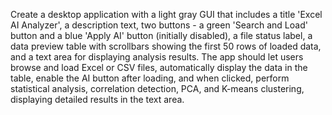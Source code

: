 Create a desktop application with a light gray GUI that includes a title 'Excel AI Analyzer', a description text, two buttons - a green 'Search and Load' button and a blue 'Apply AI' button (initially disabled), a file status label, a data preview table with scrollbars showing the first 50 rows of loaded data, and a text area for displaying analysis results. The app should let users browse and load Excel or CSV files, automatically display the data in the table, enable the AI button after loading, and when clicked, perform statistical analysis, correlation detection, PCA, and K-means clustering, displaying detailed results in the text area.